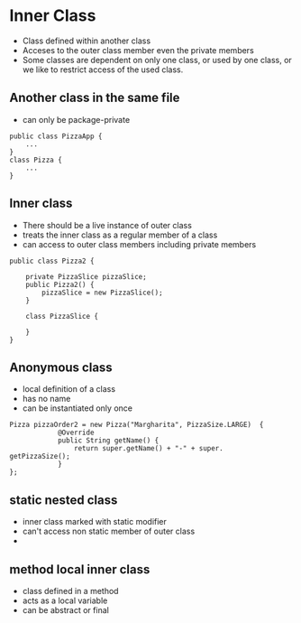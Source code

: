 # Inner Class
- Class defined within another class
- Acceses to the outer class member even the private members
- Some classes are dependent on only one class, or used by one class, or we like to restrict access of the used class.
## Another class in the same file
- can only be package-private
```
public class PizzaApp {
    ...
}
class Pizza {
    ...
}
```
## Inner class
- There should be a live instance of outer class
- treats the inner class as a regular member of a class
- can access to outer class members including private members
```
public class Pizza2 {

    private PizzaSlice pizzaSlice;
    public Pizza2() {
        pizzaSlice = new PizzaSlice();
    }

    class PizzaSlice {

    }
}

```
## Anonymous class
- local definition of a class
- has no name
- can be instantiated only once
```
Pizza pizzaOrder2 = new Pizza("Margharita", PizzaSize.LARGE)  {
            @Override
            public String getName() {
                return super.getName() + "-" + super.    getPizzaSize();
            }
};
```
## static nested class
- inner class marked with static modifier
- can't access non static member of outer class
- 
## method local inner class
- class defined in a method
- acts as a local variable
- can be abstract or final